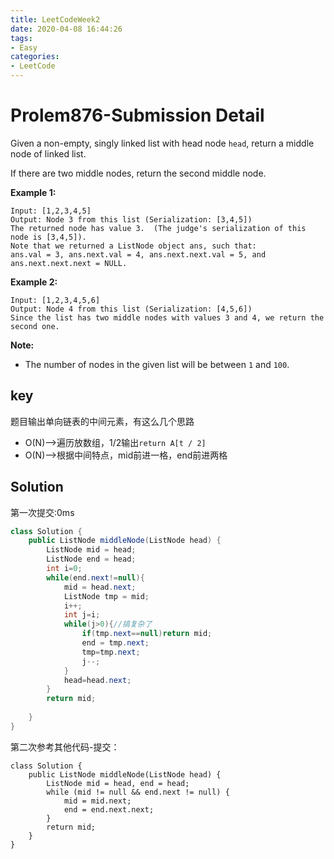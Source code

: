 ```yaml
---
title: LeetCodeWeek2
date: 2020-04-08 16:44:26
tags:
- Easy
categories:
- LeetCode
---
```


# Prolem876-Submission Detail

Given a non-empty, singly linked list with head node `head`, return a middle node of linked list.

If there are two middle nodes, return the second middle node.

**Example 1:**

```
Input: [1,2,3,4,5]
Output: Node 3 from this list (Serialization: [3,4,5])
The returned node has value 3.  (The judge's serialization of this node is [3,4,5]).
Note that we returned a ListNode object ans, such that:
ans.val = 3, ans.next.val = 4, ans.next.next.val = 5, and ans.next.next.next = NULL.
```

**Example 2:**

```
Input: [1,2,3,4,5,6]
Output: Node 4 from this list (Serialization: [4,5,6])
Since the list has two middle nodes with values 3 and 4, we return the second one.
```

**Note:**

- The number of nodes in the given list will be between `1` and `100`.

## key

题目输出单向链表的中间元素，有这么几个思路

- O(N)-->遍历放数组，1/2输出`return A[t / 2]`
- O(N)-->根据中间特点，mid前进一格，end前进两格

## Solution

第一次提交:0ms

```java
class Solution {
    public ListNode middleNode(ListNode head) {
        ListNode mid = head;
        ListNode end = head;
        int i=0;
        while(end.next!=null){
            mid = head.next;
            ListNode tmp = mid;
            i++;
            int j=i;
            while(j>0){//搞复杂了
                if(tmp.next==null)return mid;
                end = tmp.next;
                tmp=tmp.next;
                j--;
            }
            head=head.next;
        }
        return mid;
        
    }
}
```

第二次参考其他代码-提交：

```
class Solution {
    public ListNode middleNode(ListNode head) {
        ListNode mid = head, end = head;
        while (mid != null && end.next != null) {
            mid = mid.next;
            end = end.next.next;
        }
        return mid;
    }
}
```



